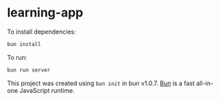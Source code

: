 # learning-app

To install dependencies:

```bash
bun install
```

To run:

```bash
bun run server
```

This project was created using `bun init` in bun v1.0.7. [Bun](https://bun.sh) is a fast all-in-one JavaScript runtime.
